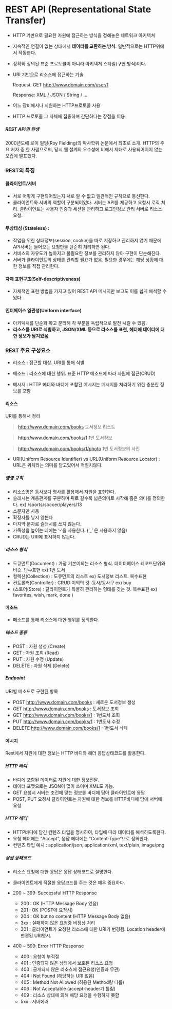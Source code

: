 # REST API (Representational State Transfer)
- HTTP 기반으로 필요한 자원에 접근하는 방식을 정해놓은 네트워크 아키텍쳐 
- 지속적인 연결이 없는 상태에서 __데이터를 교환하는 방식__. 일반적으로는 HTTP위에서 작동한다. 
- 정확히 정의된 표준 프로토콜이 아니라 아키텍쳐 스타일(구현 방식)이다.
- URI 기반으로 리소스에 접근하는 기술

     Request: GET http://www.domain.com/user/1
 
     Response: XML / JSON / String / …
     
- 어느 장비에서나 지원하는 HTTP프로토콜 사용
- HTTP 프로토콜 그 자체에 집중하며  간단하다는 장점을 이용

##### REST API의 탄생
2000년도에 로이 필딩(Roy Fielding)의 박사학위 논문에서 최초로 소개. HTTP의 주요 저자 중 한 사람으로써,   당시 웹 설계의 우수성에 비해서 제대로 사용되어지지 않는 모습에 발표했다. 

### REST의 특징

#### 클라이언트/서버 
- 서로 어떻게 구현되어있는지 서로 알 수 없고 일관적인 규칙으로 통신한다.
- 클라이언트와 서버의 역할이 구분되어있다. 서버는 API를 제공하고 요청시 로직 처리. 클라이언트는 사용자 인증과 세션을 관리하고 로그인정보 관리 서버로 리소스 요청.

#### 무상태성 (Stateless) : 
- 작업을 위한 상태정보(session, cookie)을 따로 저장하고 관리하지 않기 때문에 API서버는 들어오는 요청만을 단순히 처리하면 된다. 
- 서비스의 자유도가 높아지고 불필요한 정보를 관리하지 않아 구현이 단순해진다.
- 서버가 클라이언트의 상태를 관리할 필요가 없음. 필요한 경우에는 해당 상황에 대한 정보를 직접 관리한다.

#### 자제 표현구조(Self-descriptiveness)
- 자체적인 표현 방법을 가지고 있어 REST API 메시지만 보고도 이를 쉽게 해석할 수 있다.

#### 인터페이스 일관성(Uniform interface)
- 아키텍처를 단순화 하고 분리해 각 부분을 독립적으로 발전 시킬 수 있음.
- __리소스를 URI로 식별하고, JSON/XML 등으로 리소스를 표현, 헤더에 데이터에 대한 정보가 담겨있음.__


### REST 주요 구성요소 

- 리소스 : 접근할 대상. URI를 통해 식별

- 메소드 : 리소스에 대한 행위. 표준 HTTP 메소드에 따라 자원에 접근(CRUD)

- 메시지 : HTTP 헤더와 바디에 포함된 메시지는 메시지를 처리하기 위한 충분한 정보를 포함

#### 리소스
URI를 통해서 정리
> http://www.domain.com/books 
도서정보 리스트

> http://www.domain.com/books/1
1번 도서정보

>http://www.domain.com/books/1/photo
1번 도서정보의 사진

- URI(Uniform Resource Identifier) vs URL(Uniform Resource Locator)
: URL은 위치라는 의미를 담고있어서 적절치않다.

##### 명명 규칙
- 리소스명은 동사보다 명사를 활용해서 자원을 표현한다.
- 슬래시는 계층관계를 구분하며 뒤로 갈수록 넓은의미로 시작해 좁은 의미를 정의한다.
   ex) /sports/soccer/players/13
- 소문자만 사용
- 확장자를 넣지 않는다
- 마지막 문자로 슬래시를 쓰지 않는다.
- 가독성을 높이는 데에는 ‘-‘을 사용한다. (‘_’ 은 사용하지 않음)
- CRUD는 URI에 표시하지 않는다.


##### 리소스 형식 
- 도큐먼트(Document) : 가장 기본이되는 리소스 형식. 데이터베이스 레코드단위와 비슷. 단수표현 ex) 1번 도서
- 컬렉션(Collection) :  도큐먼트의 리스트 ex) 도서정보 리스트. 복수표현
- 컨트롤러(Controller) : CRUD 이외의 것. 동사/동사구 ex) buy
- (스토어(Store) : 클라이언트가 특별히 관리하는 형태를 갖는 것. 복수표현 ex) favorites, wish, mark, done )

#### 메소드
- 메소드를 통해 리소스에 대한 행위를 정의한다. 

##### 메소드 종류

- POST : 자원 생성 (Create)
- GET : 자원 조회 (Read)
- PUT :  자원 수정 (Update)
- DELETE : 자원 삭제 (Delete)

##### Endpoint
URI별 메소드로 구현된 항목
- POST http://www.domain.com/books : 새로운 도서정보 생성
- GET http://www.domain.com/books : 도서정보 조회
- GET http://www.domain.com/books/1 : 1번도서 조회
- PUT http://www.domain.com/books/1 : 1번도서 수정
- DELETE http://www.domain.com/books/1 : 1번도서 삭제

#### 메시지
Rest에서 자원에 대한 정보는 HTTP 바디와 헤더 응답상태코드를 활용한다.

##### HTTP 바디
- 바디에 포함된 데이터로 자원에 대한 정보전달. 
- 데이터 포맷으로는 JSON이 많이 쓰이며 XML도 가능. 
- GET 요청시 서버는 조건에 맞는 정보를 바디에 담아 클라이언트에 응답
- POST, PUT 요청시 클라이언트는 자원에 대한 정보를 HTTP바디에 담에 서버에 요청

##### HTTP 헤더
- HTTP바디에 담긴 컨텐츠 타입을 명시하여, 타입에 따라 데이터를 해석하도록한다. 
- 요청 헤더에는 “Accept”, 응답 헤더에는 “Content-Type”으로 정의한다.
- 컨텐츠 타입 예시 
  : application/json, application/xml, text/plain, image/png

##### 응답 상태코드
- 리소스 요청에 대한 응답은 응답 상태코드로 설명한다.
- 클라이언트에게 적절한 응답코드를 주는 것은 매우 중요하다.

- 200 ~ 399: Successful HTTP Response
    - 200 : OK (HTTP Message Body 있음)
    - 201 : OK (POST에 요청시)
    - 204 : OK but no content (HTTP Message Body 없음)
    - 3xx : 실패하지 않은 요청중 비정상 처리
    - 301 : 클라이언트가 요청한 리소스에 대한 URI가 변경됨. Location header에 변경된 URI명시.
- 400 ~ 599: Error HTTP Response
    - 400 : 요청이 부적절
    - 401 : 인증되지 않은 상태에서 보호된 리소스 요청
    - 403 : 공개되지 않은 리소스에 접근요청(인증과 무관)
    - 404 : Not Found (해당하는 URI 없음)
    - 405 : Method Not Allowed (허용된 Method랑 다름)
    - 406 : Not Acceptable (accept-header가 틀림)
    - 409 : 리소스 상태에 의해 해당 요청을 수행하지 못함
    - 5xx : 서버에러
